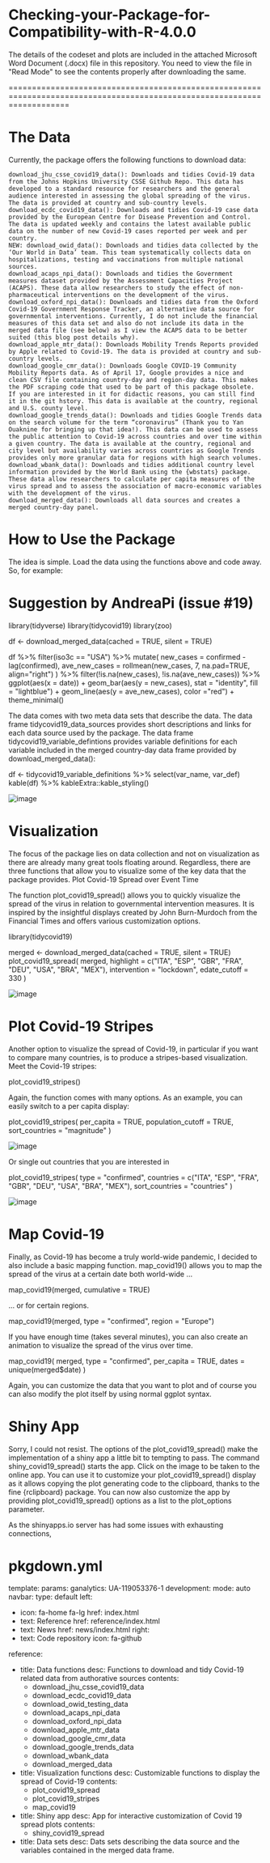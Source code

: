 # Checking-your-Package-for-Compatibility-with-R-4.0.0

The details of the codeset and plots are included in the attached Microsoft Word Document (.docx) file in this repository. 
You need to view the file in "Read Mode" to see the contents properly after downloading the same.


=========================================================================================================================

The Data
=============
Currently, the package offers the following functions to download data:

    download_jhu_csse_covid19_data(): Downloads and tidies Covid-19 data from the Johns Hopkins University CSSE Github Repo. This data has developed to a standard resource for researchers and the general audience interested in assessing the global spreading of the virus. The data is provided at country and sub-country levels.
    download_ecdc_covid19_data(): Downloads and tidies Covid-19 case data provided by the European Centre for Disease Prevention and Control. The data is updated weekly and contains the latest available public data on the number of new Covid-19 cases reported per week and per country.
    NEW: download_owid_data(): Downloads and tidies data collected by the ‘Our World in Data’ team. This team systematically collects data on hospitalizations, testing and vaccinations from multiple national sources.
    download_acaps_npi_data(): Downloads and tidies the Government measures dataset provided by the Assessment Capacities Project (ACAPS). These data allow researchers to study the effect of non-pharmaceutical interventions on the development of the virus.
    download_oxford_npi_data(): Downloads and tidies data from the Oxford Covid-19 Government Response Tracker, an alternative data source for governmental interventions. Currently, I do not include the financial measures of this data set and also do not include its data in the merged data file (see below) as I view the ACAPS data to be better suited (this blog post details why).
    download_apple_mtr_data(): Downloads Mobility Trends Reports provided by Apple related to Covid-19. The data is provided at country and sub-country levels.
    download_google_cmr_data(): Downloads Google COVID-19 Community Mobility Reports data. As of April 17, Google provides a nice and clean CSV file containing country-day and region-day data. This makes the PDF scraping code that used to be part of this package obsolete. If you are interested in it for didactic reasons, you can still find it in the git hstory. This data is available at the country, regional and U.S. county level.
    download_google_trends_data(): Downloads and tidies Google Trends data on the search volume for the term “coronavirus” (Thank you to Yan Ouaknine for bringing up that idea!). This data can be used to assess the public attention to Covid-19 across countries and over time within a given country. The data is available at the country, regional and city level but availability varies across countries as Google Trends provides only more granular data for regions with high search volumes.
    download_wbank_data(): Downloads and tidies additional country level information provided by the World Bank using the {wbstats} package. These data allow researchers to calculate per capita measures of the virus spread and to assess the association of macro-economic variables with the development of the virus.
    download_merged_data(): Downloads all data sources and creates a merged country-day panel.

How to Use the Package
========================
The idea is simple. Load the data using the functions above and code away. So, for example:

# Suggestion by AndreaPi (issue #19)

library(tidyverse)
library(tidycovid19)
library(zoo)

df <- download_merged_data(cached = TRUE, silent = TRUE)

df %>%
  filter(iso3c == "USA") %>%
  mutate(
    new_cases = confirmed - lag(confirmed),
    ave_new_cases = rollmean(new_cases, 7, na.pad=TRUE, align="right")
  ) %>%
  filter(!is.na(new_cases), !is.na(ave_new_cases)) %>%
  ggplot(aes(x = date)) +
  geom_bar(aes(y = new_cases), stat = "identity", fill = "lightblue") +
  geom_line(aes(y = ave_new_cases), color ="red") +
  theme_minimal()

The data comes with two meta data sets that describe the data. The data frame tidycovid19_data_sources provides short descriptions and links for each data source used by the package. The data frame tidycovid19_variable_defintions provides variable definitions for each variable included in the merged country-day data frame provided by download_merged_data():

df <- tidycovid19_variable_definitions %>%
  select(var_name, var_def)
kable(df) %>% kableExtra::kable_styling()


![image](https://user-images.githubusercontent.com/26252963/133880542-48d85e9d-fca5-4c7a-80b5-4cb61f03e365.png)



Visualization
===============
The focus of the package lies on data collection and not on visualization as there are already many great tools floating around. Regardless, there are three functions that allow you to visualize some of the key data that the package provides.
Plot Covid-19 Spread over Event Time

The function plot_covid19_spread() allows you to quickly visualize the spread of the virus in relation to governmental intervention measures. It is inspired by the insightful displays created by John Burn-Murdoch from the Financial Times and offers various customization options.



library(tidycovid19)

merged <- download_merged_data(cached = TRUE, silent = TRUE)
plot_covid19_spread(
  merged, highlight = c("ITA", "ESP", "GBR", "FRA", "DEU", "USA", "BRA", "MEX"),
  intervention = "lockdown", edate_cutoff = 330
)

![image](https://user-images.githubusercontent.com/26252963/133880599-4dd778c2-4b16-4428-965c-5cf0ad2e1a7b.png)


Plot Covid-19 Stripes
========================
Another option to visualize the spread of Covid-19, in particular if you want to compare many countries, is to produce a stripes-based visualization. Meet the Covid-19 stripes:

plot_covid19_stripes()

Again, the function comes with many options. As an example, you can easily switch to a per capita display:

plot_covid19_stripes(
  per_capita = TRUE, 
  population_cutoff = TRUE, 
  sort_countries = "magnitude"
)

![image](https://user-images.githubusercontent.com/26252963/133880629-6d8547e8-2791-4307-8040-8e6f73edf052.png)


Or single out countries that you are interested in

plot_covid19_stripes(
  type = "confirmed", 
  countries = c("ITA", "ESP", "FRA", "GBR", "DEU", "USA", "BRA", "MEX"),
  sort_countries = "countries"
)

![image](https://user-images.githubusercontent.com/26252963/133880645-2f29c6a7-48e8-4890-ae4f-7936d6553876.png)


Map Covid-19
=============

Finally, as Covid-19 has become a truly world-wide pandemic, I decided to also include a basic mapping function. map_covid19() allows you to map the spread of the virus at a certain date both world-wide …

map_covid19(merged, cumulative = TRUE)

… or for certain regions.

map_covid19(merged, type = "confirmed", region = "Europe") 

If you have enough time (takes several minutes), you can also create an animation to visualize the spread of the virus over time.

map_covid19(
  merged, type = "confirmed", per_capita = TRUE, dates = unique(merged$date)
)

Again, you can customize the data that you want to plot and of course you can also modify the plot itself by using normal ggplot syntax.

Shiny App
=============
Sorry, I could not resist. The options of the plot_covid19_spread() make the implementation of a shiny app a little bit to tempting to pass. The command shiny_covid19_spread() starts the app. Click on the image to be taken to the online app. You can use it to customize your plot_covid19_spread() display as it allows copying the plot generating code to the clipboard, thanks to the fine {rclipboard} package. You can now also customize the app by providing plot_covid19_spread() options as a list to the plot_options parameter.



As the shinyapps.io server has had some issues with exhausting connections, 

pkgdown.yml
================

template:
  params:
    ganalytics: UA-119053376-1
development:
  mode: auto
navbar:
  type: default
  left:
  - icon: fa-home fa-lg
    href: index.html
  - text: Reference
    href: reference/index.html
  - text: News
    href: news/index.html
  right:
  - text: Code repository
    icon: fa-github
    

reference:
- title: Data functions
  desc: Functions to download and tidy Covid-19 related data from authorative sources
  contents:
  - download_jhu_csse_covid19_data
  - download_ecdc_covid19_data
  - download_owid_testing_data
  - download_acaps_npi_data
  - download_oxford_npi_data
  - download_apple_mtr_data
  - download_google_cmr_data
  - download_google_trends_data
  - download_wbank_data
  - download_merged_data
- title: Visualization functions
  desc: Customizable functions to display the spread of Covid-19
  contents:
  - plot_covid19_spread
  - plot_covid19_stripes
  - map_covid19
- title: Shiny app
  desc: App for interactive customization of Covid 19 spread plots
  contents:
  - shiny_covid19_spread
- title: Data sets
  desc: Dats sets describing the data source and the variables contained in the merged data frame.

